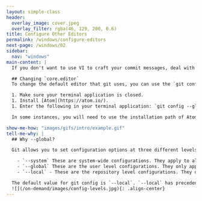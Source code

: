 ```yaml
---
layout: simple-class
header:
  overlay_image: cover.jpeg
  overlay_filter: rgba(46, 129, 200, 0.6)
title: Configure Other Editors
permalink: /windows/configure-editors
next-page: /windows/02
sidebar:
  nav: "windows"
main-content: |
  If you don't want to use VI to craft your commit messages, deal with `rebase`s, or other aspects of Git, you are in luck. Changing your default editor is pretty simple, just following the instructions below:

  ## Changing `core.editor`
  To change the default editor that git uses, you can use the `git config core.editor` setting. Every text editor is assigned to the `core.editor` setting differently, but thankfully there is a [GitHub Help](https://help.github.com/articles/associating-text-editors-with-git/) article about how to associate a specific editor as your default editor. Using the [Atom](https://atom.io/) text editor as an example it would look something like this:

  1. Make sure your terminal application is closed.
  1. Install [Atom](https://atom.io/).
  1. Enter the following in your terminal application: `git config --global core.editor "atom --wait"`.

  In some instances, you will need to use the installation path of Atom when setting the config settings.   

show-me-how: "images/gifs/intro/example.gif"
tell-me-why: |
  ## Why --global?

  Git allows you to set configuration options at three different levels.

    - `--system` These are system-wide configurations. They apply to all users on this computer.
    - `--global` These are the user level configurations. They only apply to your user account and will be applied to every repository you create or clone under your account.
    - `--local` - These are the repository level configurations. They only apply to the specific repository where they are set.

  The default value for git config is `--local`. `--local` has precedence so setting something at the local level will override settings at global or system level.
  ![](/on-demand/images/config-levels.jpg){: .align-center}
---
```

